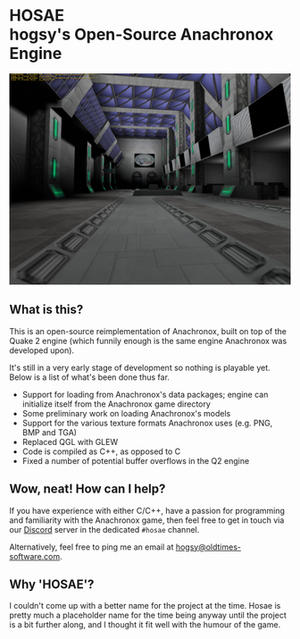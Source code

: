 # HOSAE<br>hogsy's Open-Source Anachronox Engine

![Screenshot](preview/hosae_IK5L4eTmXq.png)

## What is this?

This is an open-source reimplementation of Anachronox, built on top of the
Quake 2 engine (which funnily enough is the same engine Anachronox was
developed upon).

It's still in a very early stage of development so nothing is playable yet.
Below is a list of what's been done thus far.

- Support for loading from Anachronox's data packages; engine can initialize itself from the Anachronox game directory
- Some preliminary work on loading Anachronox's models
- Support for the various texture formats Anachronox uses (e.g. PNG, BMP and TGA)
- Replaced QGL with GLEW
- Code is compiled as C++, as opposed to C
- Fixed a number of potential buffer overflows in the Q2 engine

## Wow, neat! How can I help?

If you have experience with either C/C++, have a passion for programming and familiarity with the Anachronox game, then feel free to get in touch via our [Discord](https://discord.gg/EdmwgVk) server in the dedicated `#hosae` channel.

Alternatively, feel free to ping me an email at [hogsy@oldtimes-software.com](mailto:hogsy@oldtimes-software.com).

## Why 'HOSAE'?

I couldn't come up with a better name for the project at the time.
Hosae is pretty much a placeholder name for the time being anyway 
until the project is a bit further along, and I thought it fit well with the humour of the game.
